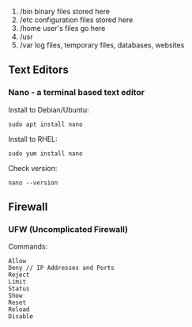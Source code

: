 1. /bin binary files stored here
2. /etc configuration files stored here
3. /home user's files go here  
4. /usr 
5. /var log files, temporary files, databases, websites

## Text Editors

### Nano - a terminal based text editor

Install to Debian/Ubuntu:
```
sudo apt install nano
```
Install to RHEL:
```
sudo yum install nano
```
Check version:
```
nano --version
```

## Firewall

### UFW (Uncomplicated Firewall)

Commands:
```
Allow
Deny // IP Addresses and Ports
Reject
Limit
Status
Show
Reset
Reload
Disable
```
